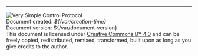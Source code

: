 
---

![Very Simple Control Protocol](./images/logo_100.png "Very Simple Control Protocol")  
Document created: *${/var/creation-time}*  
Document version: ${/var/document-version}  
This document is licensed under [Creative Commons BY 4.0](https://creativecommons.org/licenses/by/4.0/) and can be freely copied, redistributed, remixed, transformed, built upon as long as you give credits to the author.